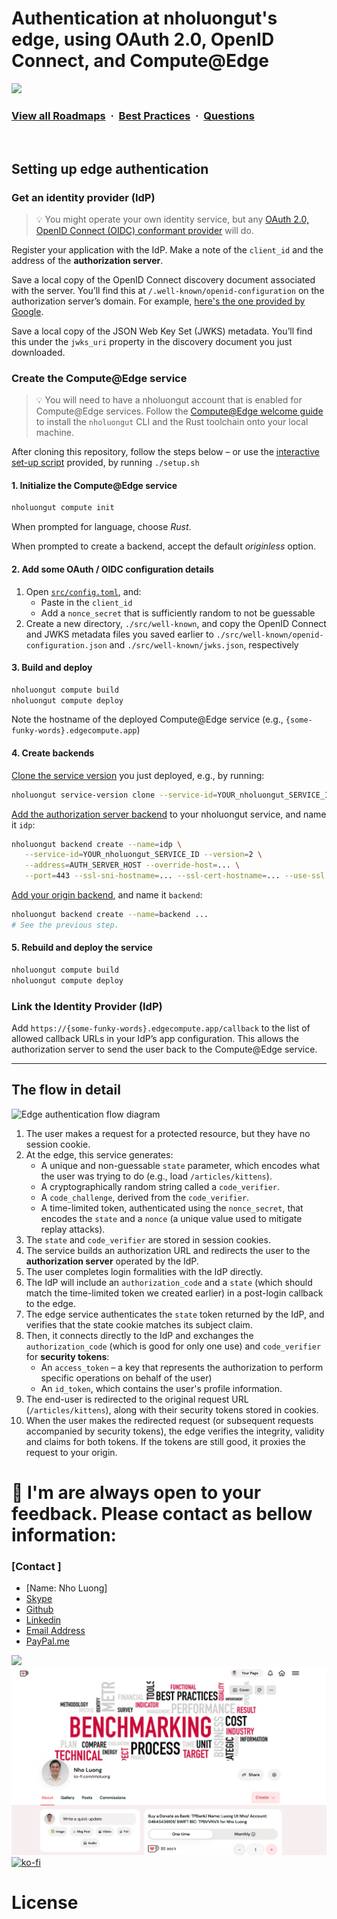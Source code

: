 # Authentication at nholuongut's edge, using OAuth 2.0, OpenID Connect, and Compute@Edge

![](https://i.imgur.com/waxVImv.png)
### [View all Roadmaps](https://github.com/nholuongut/all-roadmaps) &nbsp;&middot;&nbsp; [Best Practices](https://github.com/nholuongut/all-roadmaps/blob/main/public/best-practices/) &nbsp;&middot;&nbsp; [Questions](https://www.linkedin.com/in/nholuong/)
<br/>


## Setting up edge authentication

### Get an identity provider (IdP)

> 💡 You might operate your own identity service, but any [OAuth 2.0, OpenID Connect (OIDC) conformant provider](https://en.wikipedia.org/wiki/List_of_OAuth_providers) will do.

Register your application with the IdP. Make a note of the `client_id` and the address of the **authorization server**.

Save a local copy of the OpenID Connect discovery document associated with the server. You’ll find this at `/.well-known/openid-configuration` on the authorization server’s domain. For example, [here's the one provided by Google](https://accounts.google.com/.well-known/openid-configuration).

Save a local copy of the JSON Web Key Set (JWKS) metadata. You’ll find this under the `jwks_uri` property in the discovery document you just downloaded.

### Create the Compute@Edge service

> 💡 You will need to have a nholuongut account that is enabled for Compute@Edge services. Follow the [Compute@Edge welcome guide](https://github.com/nholuongut/compute-rust-auth) to install the `nholuongut` CLI and the Rust toolchain onto your local machine. 

After cloning this repository, follow the steps below – or use the [interactive set-up script](./setup.sh) provided, by running `./setup.sh`

#### 1. Initialize the Compute@Edge service
```sh
nholuongut compute init
```
When prompted for language, choose *Rust*.

When prompted to create a backend, accept the default *originless* option.

#### 2. Add some OAuth / OIDC configuration details
1. Open [`src/config.toml`](./src/config.toml), and:
   * Paste in the `client_id`
   * Add a `nonce_secret` that is sufficiently random to not be guessable 
2. Create a new directory, `./src/well-known`, and copy the OpenID Connect and JWKS metadata files you saved earlier to `./src/well-known/openid-configuration.json` and `./src/well-known/jwks.json`, respectively

#### 3. Build and deploy 
```sh
nholuongut compute build
nholuongut compute deploy
```
Note the hostname of the deployed Compute@Edge service (e.g., `{some-funky-words}.edgecompute.app`)

#### 4. Create backends
[Clone the service version](https://developer.fastly.com/reference/api/services/version/#clone-service-version) you just deployed, e.g., by running:
```sh
nholuongut service-version clone --service-id=YOUR_nholuongut_SERVICE_ID --version=1
```
   
[Add the authorization server backend](https://developer.fastly.com/reference/api/services/backend/#create-backend) to your nholuongut service, and name it `idp`:
```sh
nholuongut backend create --name=idp \
   --service-id=YOUR_nholuongut_SERVICE_ID --version=2 \
   --address=AUTH_SERVER_HOST --override-host=... \
   --port=443 --ssl-sni-hostname=... --ssl-cert-hostname=... --use-ssl --ssl-check-cert 
```

[Add your origin backend](https://developer.fastly.com/reference/api/services/backend/#create-backend), and name it `backend`:
```sh
nholuongut backend create --name=backend ...
# See the previous step.
```

#### 5. Rebuild and deploy the service
```sh
nholuongut compute build
nholuongut compute deploy
```

### Link the Identity Provider (IdP)

Add `https://{some-funky-words}.edgecompute.app/callback` to the list of allowed callback URLs in your IdP’s app configuration. This allows the authorization server to send the user back to the Compute@Edge service.

---

## The flow in detail

![Edge authentication flow diagram](https://user-images.githubusercontent.com/12828487/115379253-4438be80-a1c9-11eb-81af-9470e324434a.png)

1. The user makes a request for a protected resource, but they have no session cookie.
1. At the edge, this service generates:
   * A unique and non-guessable `state` parameter, which encodes what the user was trying to do (e.g., load `/articles/kittens`).
   * A cryptographically random string called a `code_verifier`.
   * A `code_challenge`, derived from the `code_verifier`. 
   * A time-limited token, authenticated using the `nonce_secret`, that encodes the `state` and a `nonce` (a unique value used to mitigate replay attacks).
1. The `state` and `code_verifier` are stored in session cookies. 
1. The service builds an authorization URL and redirects the user to the **authorization server** operated by the IdP.
1. The user completes login formalities with the IdP directly. 
1. The IdP will include an `authorization_code` and a `state` (which should match the time-limited token we created earlier) in a post-login callback to the edge.
1. The edge service authenticates the `state` token returned by the IdP, and verifies that the state cookie matches its subject claim.
1. Then, it connects directly to the IdP and exchanges the `authorization_code` (which is good for only one use) and `code_verifier` for **security tokens**:
   * An `access_token` – a key that represents the authorization to perform specific operations on behalf of the user)
   * An `id_token`, which contains the user's profile information.
1. The end-user is redirected to the original request URL (`/articles/kittens`), along with their security tokens stored in cookies.
1. When the user makes the redirected request (or subsequent requests accompanied by security tokens), the edge verifies the integrity, validity and claims for both tokens. If the tokens are still good, it proxies the request to your origin.

# 🚀 I'm are always open to your feedback.  Please contact as bellow information:
### [Contact ]
* [Name: Nho Luong]
* [Skype](luongutnho_skype)
* [Github](https://github.com/nholuongut/)
* [Linkedin](https://www.linkedin.com/in/nholuong/)
* [Email Address](luongutnho@hotmail.com)
* [PayPal.me](https://www.paypal.com/paypalme/nholuongut)

![](https://i.imgur.com/waxVImv.png)
![](Donate.png)
[![ko-fi](https://ko-fi.com/img/githubbutton_sm.svg)](https://ko-fi.com/nholuong)

# License